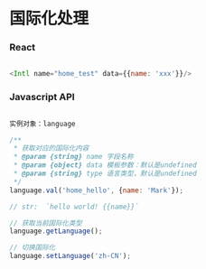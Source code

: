 # 国际化处理

### React

```javascript

<Intl name="home_test" data={{name: 'xxx'}}/>

```

### Javascript API

```javascript

实例对象：language

/**
 * 获取对应的国际化内容
 * @param {string} name 字段名称
 * @param {object} data 模板参数：默认是undefined
 * @param {string} type 语言类型，默认是undefined
 */
language.val('home_hello', {name: 'Mark'});

// str:  `hello world! {{name}}`

// 获取当前国际化类型
language.getLanguage();

// 切换国际化
language.setLanguage('zh-CN');

```
